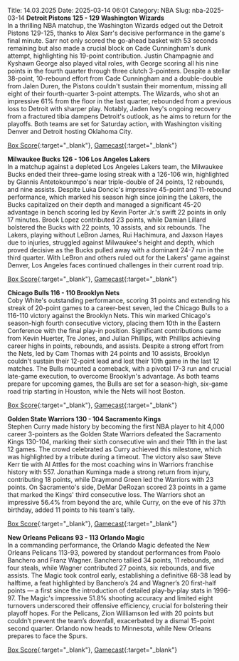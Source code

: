 Title: 14.03.2025
Date: 2025-03-14 06:01
Category: NBA 
Slug: nba-2025-03-14 
**Detroit Pistons 125 - 129 Washington Wizards**  
In a thrilling NBA matchup, the Washington Wizards edged out the Detroit Pistons 129-125, thanks to Alex Sarr's decisive performance in the game's final minute. Sarr not only scored the go-ahead basket with 53 seconds remaining but also made a crucial block on Cade Cunningham's dunk attempt, highlighting his 19-point contribution. Justin Champagnie and Kyshawn George also played vital roles, with George scoring all his nine points in the fourth quarter through three clutch 3-pointers. Despite a stellar 38-point, 10-rebound effort from Cade Cunningham and a double-double from Jalen Duren, the Pistons couldn't sustain their momentum, missing all eight of their fourth-quarter 3-point attempts. The Wizards, who shot an impressive 61% from the floor in the last quarter, rebounded from a previous loss to Detroit with sharper play. Notably, Jaden Ivey's ongoing recovery from a fractured tibia dampens Detroit's outlook, as he aims to return for the playoffs. Both teams are set for Saturday action, with Washington visiting Denver and Detroit hosting Oklahoma City. 

[Box Score](/game/was-vs-det-0022400954/box-score){:target="_blank"}, [Gamecast](/game/was-vs-det-0022400954){:target="_blank"}<br>

**Milwaukee Bucks 126 - 106 Los Angeles Lakers**  
In a matchup against a depleted Los Angeles Lakers team, the Milwaukee Bucks ended their three-game losing streak with a 126-106 win, highlighted by Giannis Antetokounmpo's near triple-double of 24 points, 12 rebounds, and nine assists. Despite Luka Doncic's impressive 45-point and 11-rebound performance, which marked his season high since joining the Lakers, the Bucks capitalized on their depth and managed a significant 45-20 advantage in bench scoring led by Kevin Porter Jr.'s swift 22 points in only 17 minutes. Brook Lopez contributed 23 points, while Damian Lillard bolstered the Bucks with 22 points, 10 assists, and six rebounds. The Lakers, playing without LeBron James, Rui Hachimura, and Jaxson Hayes due to injuries, struggled against Milwaukee's height and depth, which proved decisive as the Bucks pulled away with a dominant 24-7 run in the third quarter. With LeBron and others ruled out for the Lakers' game against Denver, Los Angeles faces continued challenges in their current road trip. 

[Box Score](/game/lal-vs-mil-0022400955/box-score){:target="_blank"}, [Gamecast](/game/lal-vs-mil-0022400955){:target="_blank"}<br>

**Chicago Bulls 116 - 110 Brooklyn Nets**  
Coby White's outstanding performance, scoring 31 points and extending his streak of 20-point games to a career-best seven, led the Chicago Bulls to a 116-110 victory against the Brooklyn Nets. This win marked Chicago's season-high fourth consecutive victory, placing them 10th in the Eastern Conference with the final play-in position. Significant contributions came from Kevin Huerter, Tre Jones, and Julian Phillips, with Phillips achieving career highs in points, rebounds, and assists. Despite a strong effort from the Nets, led by Cam Thomas with 24 points and 10 assists, Brooklyn couldn't sustain their 12-point lead and lost their 10th game in the last 12 matches. The Bulls mounted a comeback, with a pivotal 17-3 run and crucial late-game execution, to overcome Brooklyn's advantage. As both teams prepare for upcoming games, the Bulls are set for a season-high, six-game road trip starting in Houston, while the Nets will host Boston. 

[Box Score](/game/bkn-vs-chi-0022400956/box-score){:target="_blank"}, [Gamecast](/game/bkn-vs-chi-0022400956){:target="_blank"}<br>

**Golden State Warriors 130 - 104 Sacramento Kings**  
Stephen Curry made history by becoming the first NBA player to hit 4,000 career 3-pointers as the Golden State Warriors defeated the Sacramento Kings 130-104, marking their sixth consecutive win and their 11th in the last 12 games. The crowd celebrated as Curry achieved this milestone, which was highlighted by a tribute during a timeout. The victory also saw Steve Kerr tie with Al Attles for the most coaching wins in Warriors franchise history with 557. Jonathan Kuminga made a strong return from injury, contributing 18 points, while Draymond Green led the Warriors with 23 points. On Sacramento's side, DeMar DeRozan scored 23 points in a game that marked the Kings' third consecutive loss. The Warriors shot an impressive 56.4% from beyond the arc, while Curry, on the eve of his 37th birthday, added 11 points to his team's tally. 

[Box Score](/game/sac-vs-gsw-0022400957/box-score){:target="_blank"}, [Gamecast](/game/sac-vs-gsw-0022400957){:target="_blank"}<br>

**New Orleans Pelicans 93 - 113 Orlando Magic**  
In a commanding performance, the Orlando Magic defeated the New Orleans Pelicans 113-93, powered by standout performances from Paolo Banchero and Franz Wagner. Banchero tallied 34 points, 11 rebounds, and four steals, while Wagner contributed 27 points, six rebounds, and five assists. The Magic took control early, establishing a definitive 68-38 lead by halftime, a feat highlighted by Banchero’s 24 and Wagner’s 20 first-half points — a first since the introduction of detailed play-by-play stats in 1996-97. The Magic's impressive 51.8% shooting accuracy and limited eight turnovers underscored their offensive efficiency, crucial for bolstering their playoff hopes. For the Pelicans, Zion Williamson led with 20 points but couldn’t prevent the team’s downfall, exacerbated by a dismal 15-point second quarter. Orlando now heads to Minnesota, while New Orleans prepares to face the Spurs. 

[Box Score](/game/orl-vs-nop-0022401141/box-score){:target="_blank"}, [Gamecast](/game/orl-vs-nop-0022401141){:target="_blank"}<br>

